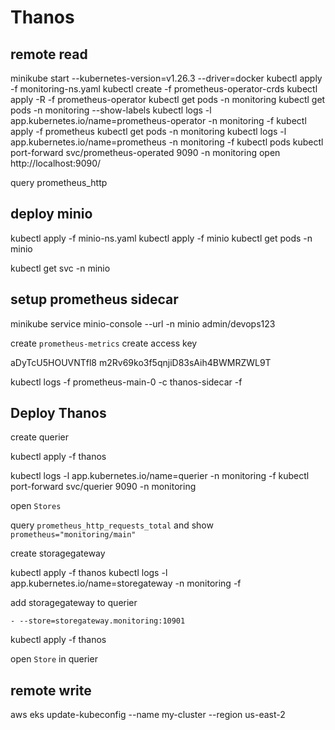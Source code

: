 # Thanos

## remote read

minikube start --kubernetes-version=v1.26.3 --driver=docker
kubectl apply -f monitoring-ns.yaml
kubectl create -f prometheus-operator-crds
kubectl apply -R -f prometheus-operator
kubectl get pods -n monitoring
kubectl get pods -n monitoring --show-labels
kubectl logs -l app.kubernetes.io/name=prometheus-operator -n monitoring -f
kubectl apply -f prometheus
kubectl get pods -n monitoring
kubectl logs -l app.kubernetes.io/name=prometheus -n monitoring -f
kubectl pods
kubectl port-forward svc/prometheus-operated 9090 -n monitoring
open http://localhost:9090/

query prometheus_http

## deploy minio

kubectl apply -f minio-ns.yaml
kubectl apply -f minio
kubectl get pods -n minio

kubectl get svc -n minio

## setup prometheus sidecar
minikube service minio-console --url -n minio
admin/devops123

create `prometheus-metrics`
create access key

aDyTcU5HOUVNTfl8
m2Rv69ko3f5qnjiD83sAih4BWMRZWL9T

kubectl logs -f prometheus-main-0 -c thanos-sidecar -f




## Deploy Thanos

create querier

kubectl apply -f thanos


kubectl logs -l app.kubernetes.io/name=querier -n monitoring -f
kubectl port-forward svc/querier 9090 -n monitoring

open `Stores`

query `prometheus_http_requests_total` and show `prometheus="monitoring/main"`

create storagegateway

kubectl apply -f thanos
kubectl logs -l app.kubernetes.io/name=storegateway -n monitoring -f

add storagegateway to querier

```
- --store=storegateway.monitoring:10901
```

kubectl apply -f thanos

open `Store` in querier


## remote write

aws eks update-kubeconfig --name my-cluster --region us-east-2